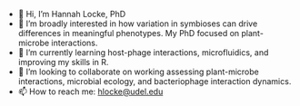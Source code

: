 - 👋 Hi, I’m Hannah Locke, PhD
- 👀 I’m broadly interested in how variation in symbioses can drive differences in meaningful phenotypes. My PhD focused on plant-microbe interactions.
- 🌱 I’m currently learning host-phage interactions, microfluidics, and improving my skills in R. 
- 💞️ I’m looking to collaborate on working assessing plant-microbe interactions, microbial ecology, and bacteriophage interaction dynamics. 
- 📫 How to reach me: hlocke@udel.edu

<!---
hlocke09/hlocke09 is a ✨ special ✨ repository because its `README.md` (this file) appears on your GitHub profile.
You can click the Preview link to take a look at your changes.
--->
